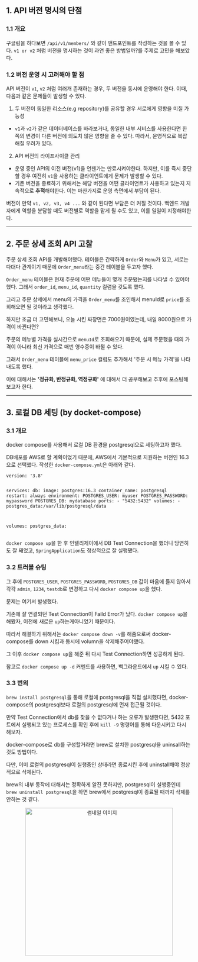 <h2 id="1-api-버전-명시의-단점">1. API 버전 명시의 단점</h2>
<h3 id="11-개요">1.1 개요</h3>
<p>구글링을 하다보면 <code>/api/v1/members/</code> 와 같이 앤드포인트를 작성하는 것을 볼 수 있다.
<code>v1 or v2</code> 처럼 버전을 명시하는 것이 과연 좋은 방법일까?를 주제로 고민을 해보았다.</p>
<h3 id="12-버전-운영-시-고려해야-할-점">1.2 버전 운영 시 고려해야 할 점</h3>
<p>API 버전이 <code>v1</code>, <code>v2</code> 처럼 여러개 존재하는 경우, 두 버전을 동시에 운영해야 한다. 이때, 다음과 같은 문제들이 발생할 수 있다.</p>
<ol>
<li>두 버전이 동일한 리소스(e.g repository)를 공유할 경우 서로에게 영향을 미칠 가능성</li>
</ol>
<ul>
<li><code>v1</code>과 <code>v2</code>가 같은 데이터베이스를 바라보거나, 동일한 내부 서비스를 사용한다면 한쪽의 변경이 다른 버전에 의도치 않은 영향을 줄 수 있다. 따라서, 운영적으로 복잡해질 우려가 있다.</li>
</ul>
<ol start="2">
<li>API 버전의 라이프사이클 관리</li>
</ol>
<ul>
<li>운영 중인 API의 이전 버전(v1)을 언젠가는 만료시켜야한다. 하지만, 이를 즉시 중단할 경우 여전히 <code>v1</code>을 사용하는 클라이언트에게 문제가 발생할 수 있다.</li>
<li>기존 버전을 종료하기 위해서는 해당 버전을 어떤 클라이언트가 사용하고 있는지 지속적으로 <strong>추적</strong>해야한다. 이는 마찬가지로 운영 측면에서 부담이 된다.</li>
</ul>
<p>버전이 만약 <code>v1, v2, v3, v4 ...</code> 와 같이 된다면 부담은 더 커질 것이다. 백엔드 개발자에게 역할을 분담할 때도 버전별로 역할을 맡게 될 수도 있고, 이를 일일이 지정해야한다.</p>
<hr />
<h2 id="2-주문-상세-조회-api-고찰">2. 주문 상세 조회 API 고찰</h2>
<p>주문 상세 조회 API를 개발해야했다. 테이블은 간략하게 <code>Order</code>와 <code>Menu</code>가 있고, 서로는 다대다 관계이기 때문에 <code>Order_menu</code>라는 중간 테이블을 두고자 했다.</p>
<p><code>Order_menu</code> 테이블은 현재 주문에 어떤 메뉴들이 몇개 주문됐는지를 나타낼 수 있어야했다. 그래서 <code>order_id</code>, <code>menu_id</code>, <code>quantity</code> 컬럼을 갖도록 했다.</p>
<p>그리고 주문 상세에서 menu의 가격을 <code>Order_menu</code>를 조인해서 menuId로 <code>price</code>를 조회해오면 될 것이라고 생각했다.</p>
<p>하지만 조금 더 고민해보니, 오늘 시킨 짜장면은 7000원이였는데, 내일 8000원으로 가격이 바뀐다면?</p>
<p>주문의 메뉴별 가격을 실시간으로 <code>menuId</code>로 조회해오기 때문에, 실제 주문했을 때의 가격이 아니라 최신 가격으로 매번 영수증이 바뀔 수 있다.</p>
<p>그래서 <code>Order_menu</code> 테이블에 <code>menu_price</code> 컬럼도 추가해서 '주문 시 메뉴 가격'을 나타내도록 했다.</p>
<p>이에 대해서는 <strong>'정규화, 반정규화, 역정규화'</strong> 에 대해서 더 공부해보고 추후에 포스팅해보고자 한다.</p>
<hr />
<h2 id="3-로컬-db-세팅-by-docket-compose">3. 로컬 DB 세팅 (by docket-compose)</h2>
<h3 id="31-개요">3.1 개요</h3>
<p>docker compose를 사용해서 로컬 DB 환경을 postgresql으로 세팅하고자 했다.</p>
<p>DB배포를 AWS로 할 계획이었기 때문에, AWS에서 기본적으로 지원하는 버전인 16.3으로 선택했다. 작성한 <code>docker-compose.yml</code>은 아래와 같다.</p>
<pre><code class="language-yml">version: '3.8'

services:
  db:
    image: postgres:16.3
    container_name: postgresql
    restart: always
    environment:
      POSTGRES_USER: myuser
      POSTGRES_PASSWORD: mypassword
      POSTGRES_DB: mydatabase
    ports:
      - &quot;5432:5432&quot;
    volumes:
      - postgres_data:/var/lib/postgresql/data

volumes:
  postgres_data:</code></pre>
<p><code>docker compose up</code>을 한 후 인텔리제이에서 DB Test Connection을 했더니 당연히도 잘 돼었고, <code>SpringApplication</code>도 정상적으로 잘 실행됐다.</p>
<h3 id="32-트러블-슈팅">3.2 트러블 슈팅</h3>
<p>그 후에 <code>POSTGRES_USER</code>, <code>POSTGRES_PASSWORD</code>, <code>POSTGRES_DB</code> 값이 마음에 들지 않아서 각각 <code>admin</code>, <code>1234</code>, <code>testdb</code>로 변경하고 다시 <code>docker compose up</code>을 했다.</p>
<p>문제는 여기서 발생했다.</p>
<p>기존에 잘 연결되던 Test Connection이 Faild Error가 났다.
<code>docker compose up</code>을 해봤자, 이전에 새로운 <code>up</code>하는게아니었기 때문이다.</p>
<p>따라서 해결하기 위해서는 <code>docker compose down -v</code>를 해줌으로써 docker-compose를 down 시킴과 동시에 volumn을 삭제해주어야했다.</p>
<p>그 이후 <code>docker compose up</code>을 해준 뒤 다시 Test Connection하면 성공하게 된다.</p>
<p>참고로 <code>docker compose up -d</code> 커멘드를 사용하면, 백그라운드에서 <code>up</code> 시킬 수 있다.</p>
<h3 id="33-번외">3.3 번외</h3>
<p><code>brew install postgresql</code>을 통해 로컬에 postgresql을 직접 설치했다면, docker-compose의 postgresql보다 로컬의 postgresql에 먼저 접근될 것이다.</p>
<p>만약 Test Connection에서 db를 찾을 수 없다거나 하는 오류가 발생한다면, 5432 포트에서 실행되고 있는 프로세스를 확인 후에 <code>kill -9</code> 명령어를 통해 다운시키고 다시 해보자.</p>
<p>docker-compose로 db를 구성할거라면 brew로 설치한 postgresql을 uninsall하는 것도 방법이다.</p>
<p>다만, 이미 로컬의 postgresql이 실행중인 상태라면 종료시킨 후에 uninstall해야 정상적으로 삭제된다.</p>
<p>brew의 내부 동작에 대해서는 정확하게 알진 못하지만, postgresql이 실행중인데 <code>brew uninstall postgresql</code>을 하면 brew에서 postgresql이 종료될 때까지 삭제를 안하는 것 같다.</p>
<p align="center">
<img alt="썸네일 이미지" src="https://velog.velcdn.com/images/cchoijjinyoung/post/34c7254c-442b-4dfd-b965-96d80928d669/image.png" width="400" />
  </p>